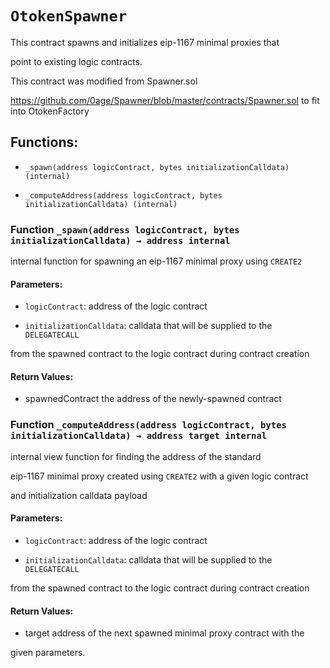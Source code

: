 # `OtokenSpawner`

This contract spawns and initializes eip-1167 minimal proxies that

point to existing logic contracts.

This contract was modified from Spawner.sol

https://github.com/0age/Spawner/blob/master/contracts/Spawner.sol to fit into OtokenFactory

## Functions:

- `_spawn(address logicContract, bytes initializationCalldata) (internal)`

- `_computeAddress(address logicContract, bytes initializationCalldata) (internal)`

### Function `_spawn(address logicContract, bytes initializationCalldata) → address internal`

internal function for spawning an eip-1167 minimal proxy using `CREATE2`

#### Parameters:

- `logicContract`: address of the logic contract

- `initializationCalldata`: calldata that will be supplied to the `DELEGATECALL`

from the spawned contract to the logic contract during contract creation

#### Return Values:

- spawnedContract the address of the newly-spawned contract

### Function `_computeAddress(address logicContract, bytes initializationCalldata) → address target internal`

internal view function for finding the address of the standard

eip-1167 minimal proxy created using `CREATE2` with a given logic contract

and initialization calldata payload

#### Parameters:

- `logicContract`: address of the logic contract

- `initializationCalldata`: calldata that will be supplied to the `DELEGATECALL`

from the spawned contract to the logic contract during contract creation

#### Return Values:

- target address of the next spawned minimal proxy contract with the

given parameters.
